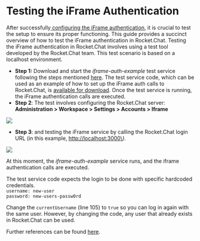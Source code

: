 # Testing the iFrame Authentication

After successfully[ configuring the iFrame authentication](../../../customize-and-embed/iframe-integration/configuring-iframe-auth/), it is crucial to test the setup to ensure its proper functioning. This guide provides a succinct overview of how to test the iFrame authentication in Rocket.Chat. Testing the iFrame authentication in Rocket.Chat involves using a test tool developed by the Rocket.Chat team. This test scenario is based on a localhost environment.

* **Step 1:** Download and start the _iframe-auth-example_ test service following the steps mentioned [here](https://github.com/RocketChat/iframe-auth-example). The test service code, which can be used as an example of how to set up the iFrame auth calls to Rocket.Chat, is [available for download](https://github.com/RocketChat/iframe-auth-example/blob/master/index.js). Once the test service is running, the iFrame authentication calls are executed.
* **Step 2**: The test involves configuring the Rocket.Chat server: **Administration > Workspace > Settings > Accounts > Iframe**&#x20;

![](../../../.gitbook/assets/84309416-78b60580-ab36-11ea-9777-f2c0138a9677.png)

* **Step 3**: and testing the iFrame service by calling the Rocket.Chat login URL (in this example, [http://localhost:3000\\](http://localhost:3000)_)_.&#x20;

![](../../../.gitbook/assets/2020-08-12\_10-58.png)

At this moment, the _iframe-auth-example_ service runs, and the iframe authentication calls are executed.

The test service code expects the login to be done with specific hardcoded credentials. \
`username: new-user`\
`password: new-users-passw0rd`

Change the `currentUsername` (line 105) to `true` so you can log in again with the same user. However, by changing the code, any user that already exists in Rocket.Chat can be used.

Further references can be found [here](https://github.com/RocketChat/Rocket.Chat.ReactNative/pull/2184).
